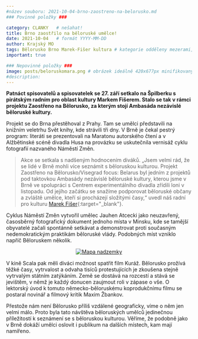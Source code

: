 ```yaml
---
#název souboru: 2021-10-04-brno-zaostreno-na-belorusko.md
### Povinné položky ###

category: CLANKY   # nešahat!
title: Brno zaostřilo na běloruské umělce!
date: 2021-10-04   # formát YYYY-MM-DD
author: Krajský MO
tags: Bělorusko Brno Marek-Fišer kultura # kategorie odděleny mezerami, např. volby zemědělství životní-prostředí piráti (viz https://jihomoravsky.pirati.cz/tags/)
important: true

### Nepovinné položky ###
image: posts/beloruskomara.png # obrázek ideálně 420x677px minifikovaný přes https://tinypng.com/
#description: 
---
```

**Patnáct spisovatelů a spisovatelek se 27. září setkalo na Špilberku s pirátským radním pro oblast kultury Markem Fišerem. Stalo se tak v rámci projektu Zaostřeno na Bělorusko, za kterým stojí Ambasáda nezávislé běloruské kultury.**

Projekt se do Brna přestěhoval z Prahy. Tam se umělci představili na knižním veletrhu Svět knihy, kde strávili tři dny. V Brně je čekal pestrý program: literáti se prezentovali na Maratonu autorského čtení a v Alžbětinské scéně divadla Husa na provázku se uskutečnila vernisáž cyklu fotografií nazvaného Náměstí Změn. 

> Akce se setkala s nadšeným hodnocením diváků. „Jsem velmi rád, že se lidé v Brně mohli více seznámit s běloruskou kulturou. Projekt Zaostřeno na Bělorusko/Visegrad focus: Belarus byl jedním z projektů pod taktovkou Ambasády nezávislé běloruské kultury, kterou jsme v Brně ve spolupráci s Centrem experimentálního divadla zřídili loni v listopadu. Od jejího začátku se snažíme podporovat běloruské občany a zvláště umělce, kteří si procházejí složitými časy,“ uvedl náš radní pro kulturu [Marek Fišer](https://jihomoravsky.pirati.cz/lide/marek-fiser/){:target="_blank"}.
> 

Cyklus Náměstí Změn vytvořil umělec Jauhen Atcecki jako neuzavřený, časosběrný fotografický dokument jednoho místa v Minsku, kde se tamější obyvatelé začali spontánně setkávat a demonstrovat proti současným nedemokratickým praktikám běloruské vlády. Podobných míst vzniklo napříč Běloruskem několik. 

<div style="text-align:center"><a href="https://a.pirati.cz/jihomoravsky/img/posts/kbeloruskomara2.png" target="_blank">
<img src="https://a.pirati.cz/jihomoravsky/img/posts/beloruskomara2.png" alt="Mapa nadzemky">

</a></div>


V kině Scala pak měli diváci možnost spatřit film Kuráž. Bělorusko prožívá těžké časy, vytrvalost a odvaha tisíců protestujících je zkoušena stejně vytrvalým státním zatýkáním. Země se dostává na rozcestí a stává se jevištěm, v němž je každý donucen zaujmout roli v zápase o vše. O lektorský úvod k tomuto německo-běloruskému koprodukčnímu filmu se postaral novinář a filmový kritik Maxim Žbankov.

Přestože nám není Bělorusko příliš vzdálené geograficky, víme o něm jen velmi málo. Proto byla tato návštěva běloruských umělců jedinečnou příležitostí k seznámení se s běloruskou kulturou. Věříme, že podobně jako v Brně dokáží umělci oslovit i publikum na dalších místech, kam mají namířeno. 

